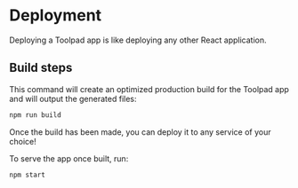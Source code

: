 # Deployment

<p class="description">Deploying a Toolpad app is like deploying any other React application.</p>

## Build steps

This command will create an optimized production build for the Toolpad app and will output the generated files:

```sh
npm run build
```

Once the build has been made, you can deploy it to any service of your choice!

To serve the app once built, run:

```sh
npm start
```
